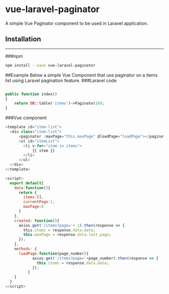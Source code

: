 vue-laravel-paginator
=============

A simple Vue Paginator component to be used in Laravel application.

## Installation
---------------
###npm
``` sh
npm install --save vue-laravel-paginator
```

##Example
Below a simple Vue Component that use paginator on a items list using Laravel pagination feature.
###Laravel code

```php

public function index()
{
    return DB::table('items')->Paginate(10);
}
```

###Vue component
```javascript
<template id="item-list">
  <div class="item-list">
      <paginator :maxPage="this.maxPage" @loadPage="loadPage"></paginator>
      <ul id="itemList">
        <li v-for="item in items">
            {{ item }}
        </li>
      </ul>
  </div>
</template>

<script>
  export default{
    data:function(){
      return {
        items:[],
        currentPage:1,
        maxPage:0
      }
    },
    created: function(){
      axios.get('/items?page='+ 1).then(response => {
        this.items = response.data.data;
        this.maxPage = response.data.last_page;
      });
    },
    methods: {
      loadPage:function(page_number){
            axios.get('/items?page='+page_number).then(response => {
              this.items = response.data.data;
            });
          }
    }
  }
</script>
```
